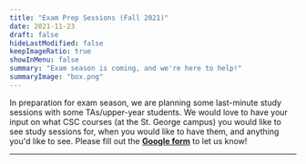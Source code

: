 ```yaml
---
title: "Exam Prep Sessions (Fall 2021)"
date: 2021-11-23
draft: false
hideLastModified: false
keepImageRatio: true
showInMenu: false
summary: "Exam season is coming, and we're here to help!"
summaryImage: "box.png"
---
```


In preparation for exam season, we are planning some last-minute study sessions with some TAs/upper-year students. We would love to have your input on what CSC courses (at the St. George campus) you would like to see study sessions for, when you would like to have them, and anything you'd like to see. Please fill out the **[Google form](https://forms.gle/MBhzFx1f3YBkqEsh6)** to let us know!

---
